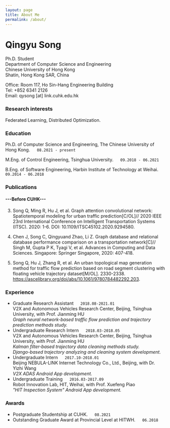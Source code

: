 ```yaml
---
layout: page  
title: About Me
permalink: /about/
---
```


# Qingyu Song
Ph.D. Student <br/>
Department of Computer Science and Engineering <br/>
Chinese University of Hong Kong <br/>
Shatin, Hong Kong SAR, China <br/>

Office: Room 117, Ho Sin-Hang Engineering Building <br/>
Tel: +852 6341 2126 <br/>
Email: qysong [at] link.cuhk.edu.hk <br/>


### Research interests

Federated Learning, Distributed Optimization.


### Education

Ph.D. of Computer Science and Engineering, The Chinese University of Hong Kong. &emsp; `08.2021 - present`

M.Eng. of Control Engineering, Tsinghua University. &emsp; `09.2018 - 06.2021`

B.Eng. of Software Engineering, Harbin Institute of Technology at Weihai. &emsp; `09.2014 - 06.2018`


### Publications
<!-- A list is also available [online](http://scholar.google.co.uk/citations?user=LTOTl0YAAAAJ) -->

#### ---Before CUHK---
3. Song Q, Ming R, Hu J, et al. Graph attention convolutional network: Spatiotemporal modeling for urban traffic prediction[C/OL]// 2020 IEEE 23rd International Conference on Intelligent Transportation Systems (ITSC). 2020: 1-6. DOI: 10.1109/ITSC45102.2020.9294580.

2. Chen J, Song C, Qingyuand Zhao, Li Z. Graph database and relational database performance comparison on a transportation network[C]// Singh M, Gupta P K, Tyagi V, et al. Advances in Computing and Data Sciences. Singapore: Springer Singapore, 2020: 407-418.

1. Song Q, Hu J, Zhang R, et al. An urban topological map generation method for traffic flow prediction based on road segment clustering with floating vehicle trajectory dataset[M/OL]. 2330-2338. https://ascelibrary.org/doi/abs/10.1061/9780784482292.203.


### Experience
* Graduate Research Assistant &emsp; `2018.08-2021.01` <br/>
  V2X and Autonomous Vehicles Research Center, Beijing, Tsinghua University, with Prof. Jianming HU <br/>
  *Graph neural network-based traffic flow prediction and trajectory prediction methods study.*
* Undergraduate Research Intern &emsp; `2018.03-2018.05` <br/>
  V2X and Autonomous Vehicles Research Center, Beijing, Tsinghua University, with Prof. Jianming HU <br/>
  *Kalman filter-based trajectory data cleaning methods study.* <br/>
  *Django-based trajectory analyzing and cleaning system development.*
* Undergraduate Intern &emsp; `2017.10-2018.01` <br/>
  Beijing NEBULA-LINK Internet Technology Co., Ltd., Beijing, with Dr. Yizhi Wang<br/>
  *V2X ADAS Android App development.*
* Undergraduate Training &emsp; `2016.03-2017.09`<br/>
  Robot Innovation Lab, HIT, Weihai, with Prof. Xuefeng Piao <br/>
  *"HIT Inspection System" Android App development.*

### Awards
* Postgraduate Studentship at CUHK. &emsp; `08.2021` <br/>
* Outstanding Graduate Award at Provincial Level at HITWH. &emsp; `06.2018` <br/>

<!-- ### Footer Last updated: Aug 2021 -->

